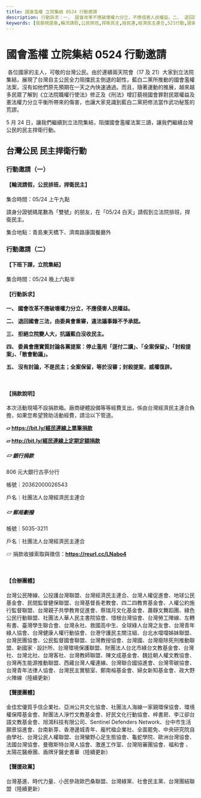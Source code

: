 ```yaml
---
title: 國會濫權 立院集結 0524 行動邀請
description: 行動訴求：一、 國會改革不應破壞權力分立，不應侵害人民權益。二、 退回國會三法，由委員會重審，違法議事錄不予承認。三、 拒絕立院變人大，抗議藍白沒收民主。四、 委員會應實質討論各黨提案：停止濫用「逕付二讀」、「全案保留」、「封殺提案」、「散會動議」。五、 沒有討論，不是民主；全案保留，等於沒審；封殺提案，威權復辟。各位國家的主人，可敬的台灣公民。由於連續兩天院會（17 及 21）大家到立法院集結，展現了台灣自主公民全力阻擋民主倒退的韌性，藍白二黨所推動的國會濫權法案，沒有如他們原先預期在一天之內快速通過。而且，隨著運動的推展，越來越多民眾了解到《立法院職權行使法》修正及《刑法》增訂藐視國會罪對民眾權益及憲法權力分立平衡所帶來的傷害，也讓大家見識到藍白二黨把修法當作武功秘笈的荒謬。
keywords: [我藐視國會,輪流請假,公民排班,捍衛民主,經民連,經濟民主連合,521行動,國會濫權,立院集結,在地民主]
---
```

# 國會濫權 立院集結 0524 行動邀請
​
各位國家的主人，可敬的台灣公民。由於連續兩天院會（17 及 21）大家到立法院集結，展現了台灣自主公民全力阻擋民主倒退的韌性，藍白二黨所推動的國會濫權法案，沒有如他們原先預期在一天之內快速通過。而且，隨著運動的推展，越來越多民眾了解到《立法院職權行使法》修正及《刑法》增訂藐視國會罪對民眾權益及憲法權力分立平衡所帶來的傷害，也讓大家見識到藍白二黨把修法當作武功秘笈的荒謬。
​

5 月 24 日，讓我們繼續到立法院集結，阻擋國會濫權法案三讀，讓我們繼續台灣公民的民主捍衛行動。
​
## 台灣公民 民主捍衛行動
### 行動邀請（一）
#### 【輪流請假，公民排班，捍衛民主】


集合時間：05/24 上午九點


請身分證號碼尾數為「雙號」的朋友，在「05/24 白天」請假到立法院排班，捍衛民主。


集合地點：青島東天橋下、濟南路康園餐廳外
​

### 行動邀請（二）
#### 【下班下課，立院集結】
集合時間：05/24 晚上六點半

#### 【行動訴求】


**一、 國會改革不應破壞權力分立，不應侵害人民權益。**


**二、 退回國會三法，由委員會重審，違法議事錄不予承認。**


**三、 拒絕立院變人大，抗議藍白沒收民主。**


**四、 委員會應實質討論各黨提案：停止濫用「逕付二讀」、「全案保留」、「封殺提案」、「散會動議」。**


**五、 沒有討論，不是民主；全案保留，等於沒審；封殺提案，威權復辟。**

​
#### 【捐款說明】


本次活動現場不設捐款箱。廠商硬體設備等等經費支出，係由台灣經濟民主連合負擔，如果您希望贊助活動經費，請洽以下管道。


**▱ https://bit.ly/經民連線上單筆捐款**

**▱ http://bit.ly/經民連線上定期定額捐款**


##### ▱ 銀行捐款
806 元大銀行古亭分行

帳號｜20362000026543

戶名｜社團法人台灣經濟民主連合


##### ▱ 郵局劃撥
帳號｜5035-3211

戶名｜社團法人台灣經濟民主連合

▱ 捐款收據索取與徵信：**https://reurl.cc/LNabo4**

​
#### 【合辦團體】
台灣公民陣線、公投護台灣聯盟、台灣經濟民主連合、台灣人權促進會、地球公民基金會、民間監督健保聯盟、台灣基督長老教會、四二四教育基金會、人權公約施行監督聯盟、台灣親子共學教育促進會、蔡瑞月文化基金會、蕭靜文舞蹈團、綠色公民行動聯盟、社團法人華人民主書院協會、惜根台灣協會、台灣勞工陣線、左轉有書、臺灣學生聯合會、台灣永社、救國高中生、全球綠人台灣之友會、台灣青年綠人協會、台灣健康人權行動協會、台港守護民主關注組、台北水噹噹姊妹聯盟、台灣民團協會、公民監督國會聯盟、台灣教授協會、台灣國、台灣廢除死刑推動聯盟、新國家 · 設計所、台灣環境保護聯盟、財團法人台北市綠台文教基金會、台灣社、台灣北社、台灣客社、台灣教師聯盟、陳文成基金會、魏廷朝人權文教協會、台灣再生能源推動聯盟、西藏台灣人權連線、台灣聯合國協進會、台灣零碳協會、台灣青年法律人協會、台灣民主實驗室、鄭南榕基金會、婦女新知基金會、政大野火陣線（陸續更新）
​

#### 【聲援團體】
金佳宏優質手信企業社、亞洲公共文化協會、社團法人海線一家親環保協會、環境權保障基金會、財團法人淨竹文教基金會、好民文化行動協會、梓書房、李江卻台語文教基金會、旭鴻科技有限公司、Sentinel Defenders Network、台中市生活願景協進會、台南新芽、香港邊城青年、龐杙楹企業社、全面罷免、中央研究院自由學社、台灣公民人權聯盟、台灣蠻野心足生態協會、龜蛇學院、歐洲台灣協會、法國台灣協會、曼徹斯特台灣人協會、激進工作室、台灣陪審團協會、福和會 、太陽花醫療團、盾牌牙醫史書華（陸續更新）
​

#### 【聲援政黨】
台灣基進、時代力量、小民參政歐巴桑聯盟、台灣綠黨、社會民主黨、台灣團結聯盟（陸續更新）